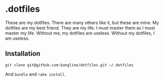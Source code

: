 # .dotfiles

These are my dotfiles. There are many others like it, but these are mine. My dotfiles are my best friend. They are my life. I must master them as I must master my life. Without me, my dotfiles are useless. Without my dotfiles, I am useless.

## Installation

`git clone git@github.com:bangline/dotfiles.git ~/.dotfiles`

And `bundle` and `rake install`.
